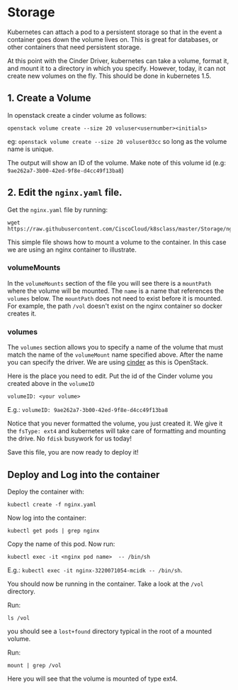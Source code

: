 # Storage

Kubernetes can attach a pod to a persistent storage so that in the event a container goes down the volume lives on.  This is great for databases, or other containers that need persistent storage.  

At this point with the Cinder Driver, kubernetes can take a volume, format it, and mount it to a directory in which you specify.  However, today, it can not create new volumes on the fly.  This should be done in kubernetes 1.5. 

## 1. Create a Volume
In openstack create a cinder volume as follows: 

```
openstack volume create --size 20 voluser<usernumber><initials>
```
eg: ```openstack volume create --size 20 voluser03cc``` so long as the volume name is unique. 

The output will show an ID of the volume.  Make note of this volume id (e.g: ```9ae262a7-3b00-42ed-9f8e-d4cc49f13ba8```)

## 2. Edit the ```nginx.yaml``` file. 

Get the ```nginx.yaml``` file by running: 

```
wget https://raw.githubusercontent.com/CiscoCloud/k8sclass/master/Storage/nginx.yaml
```
This simple file shows how to mount a volume to the container.  In this case we are using an nginx container to illustrate.  

### volumeMounts

In the ```volumeMounts``` section of the file you will see there is a ```mountPath``` where the volume will be mounted.  The ```name``` is a name that references the ```volumes``` below.  The ```mountPath``` does not need to exist before it is mounted.  For example, the path ```/vol``` doesn't exist on the nginx container so docker creates it.  

### volumes

The ```volumes``` section allows you to specify a name of the volume that must match the name of the ```volumeMount``` name specified above.  After the name you can specify the driver.  We are using [cinder](https://wiki.openstack.org/wiki/Cinder) as this is OpenStack.  

Here is the place you need to edit.  Put the id of the Cinder volume you created above in the ```volumeID```

```
volumeID: <your volume>
```
E.g.: ```volumeID: 9ae262a7-3b00-42ed-9f8e-d4cc49f13ba8```

Notice that you never formatted the volume, you just created it.  We give it the ```fsType: ext4``` and kubernetes will take care of formatting and mounting the drive.  No ```fdisk``` busywork for us today!

Save this file, you are now ready to deploy it!

## Deploy and Log into the container

Deploy the container with: 

```
kubectl create -f nginx.yaml
```
Now log into the container:

```
kubectl get pods | grep nginx
```
Copy the name of this pod.  Now run: 

```
kubectl exec -it <nginx pod name>  -- /bin/sh
```
E.g.: ```kubectl exec -it nginx-3220071054-mcidk -- /bin/sh```. 

You should now be running in the container.  Take a look at the ```/vol``` directory.  

Run:

```
ls /vol
```
you should see a ```lost+found``` directory typical in the root of a mounted volume.  

Run: 

```
mount | grep /vol
```
Here you will see that the volume is mounted of type ext4.  


